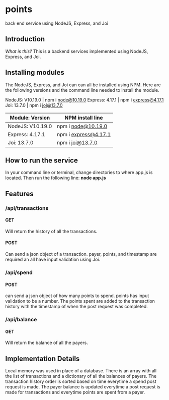 # points #
back end service using NodeJS, Express, and Joi

## Introduction ##
*What is this?*
This is a backend services implemented using NodeJS, Express, and Joi.

## Installing modules
The NodeJS, Express, and Joi can can all be installed using NPM. 
Here are the following versions and the command line needed to install the module.

NodeJS: V10.19.0 | npm i node@10.19.0
Express: 4.17.1 | npm i express@4.17.1
Joi: 13.7.0 | npm i joi@13.7.0

Module: Version  | NPM install line
------------- | -------------
NodeJS: V10.19.0 | npm i node@10.19.0
Express: 4.17.1  | npm i express@4.17.1
Joi: 13.7.0  | npm i joi@13.7.0

## How to run the service ##
In your command line or terminal, change directories to where app.js is located. 
Then run the following line: __node app.js__

## Features ##

### /api/transactions ###
#### GET ####
Will return the history of all the transactions. 
#### POST ####
Can send a json object of a transaction. 
payer, points, and timestamp are required an all have input validation using Joi. 

### /api/spend ###
#### POST ####
can send a json object of how many points to spend. 
points has input validation to be a number. The points spent are added to the transaction history with the timestamp of when the post request was completed. 

### /api/balance ###
#### GET ####
Will return the balance of all the payers. 

## Implementation Details ##
Local memory was used in place of a database. There is an array with all the list of transactions and a dictionary of all the balances of payers.
The transaction history order is sorted based on time everytime a spend post request is made. 
The payer balance is updated everytime a post request is made for transactions and everytime points are spent from a payer. 
